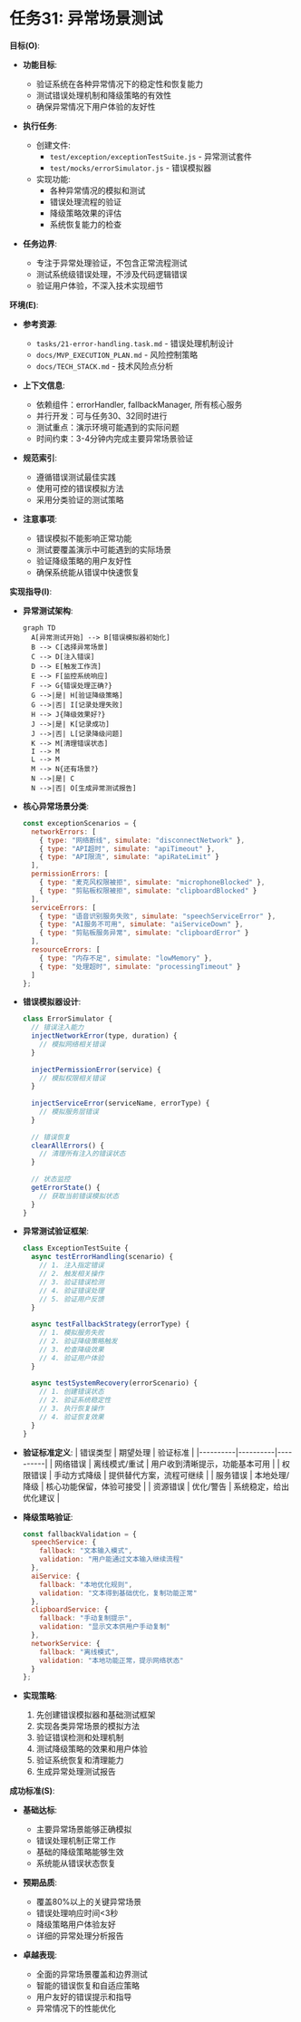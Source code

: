 # 任务31: 异常场景测试

**目标(O)**:
- **功能目标**:
  - 验证系统在各种异常情况下的稳定性和恢复能力
  - 测试错误处理机制和降级策略的有效性
  - 确保异常情况下用户体验的友好性

- **执行任务**:
  - 创建文件:
    - `test/exception/exceptionTestSuite.js` - 异常测试套件
    - `test/mocks/errorSimulator.js` - 错误模拟器
  - 实现功能:
    - 各种异常情况的模拟和测试
    - 错误处理流程的验证
    - 降级策略效果的评估
    - 系统恢复能力的检查

- **任务边界**:
  - 专注于异常处理验证，不包含正常流程测试
  - 测试系统级错误处理，不涉及代码逻辑错误
  - 验证用户体验，不深入技术实现细节

**环境(E)**:
- **参考资源**:
  - `tasks/21-error-handling.task.md` - 错误处理机制设计
  - `docs/MVP_EXECUTION_PLAN.md` - 风险控制策略
  - `docs/TECH_STACK.md` - 技术风险点分析

- **上下文信息**:
  - 依赖组件：errorHandler, fallbackManager, 所有核心服务
  - 并行开发：可与任务30、32同时进行
  - 测试重点：演示环境可能遇到的实际问题
  - 时间约束：3-4分钟内完成主要异常场景验证

- **规范索引**:
  - 遵循错误测试最佳实践
  - 使用可控的错误模拟方法
  - 采用分类验证的测试策略

- **注意事项**:
  - 错误模拟不能影响正常功能
  - 测试要覆盖演示中可能遇到的实际场景
  - 验证降级策略的用户友好性
  - 确保系统能从错误中快速恢复

**实现指导(I)**:
- **异常测试架构**:
  ```mermaid
  graph TD
    A[异常测试开始] --> B[错误模拟器初始化]
    B --> C[选择异常场景]
    C --> D[注入错误]
    D --> E[触发工作流]
    E --> F[监控系统响应]
    F --> G{错误处理正确?}
    G -->|是| H[验证降级策略]
    G -->|否| I[记录处理失败]
    H --> J{降级效果好?}
    J -->|是| K[记录成功]
    J -->|否| L[记录降级问题]
    K --> M[清理错误状态]
    I --> M
    L --> M
    M --> N{还有场景?}
    N -->|是| C
    N -->|否| O[生成异常测试报告]
  ```

- **核心异常场景分类**:
  ```javascript
  const exceptionScenarios = {
    networkErrors: [
      { type: "网络断线", simulate: "disconnectNetwork" },
      { type: "API超时", simulate: "apiTimeout" },
      { type: "API限流", simulate: "apiRateLimit" }
    ],
    permissionErrors: [
      { type: "麦克风权限被拒", simulate: "microphoneBlocked" },
      { type: "剪贴板权限被拒", simulate: "clipboardBlocked" }
    ],
    serviceErrors: [
      { type: "语音识别服务失败", simulate: "speechServiceError" },
      { type: "AI服务不可用", simulate: "aiServiceDown" },
      { type: "剪贴板服务异常", simulate: "clipboardError" }
    ],
    resourceErrors: [
      { type: "内存不足", simulate: "lowMemory" },
      { type: "处理超时", simulate: "processingTimeout" }
    ]
  };
  ```

- **错误模拟器设计**:
  ```javascript
  class ErrorSimulator {
    // 错误注入能力
    injectNetworkError(type, duration) {
      // 模拟网络相关错误
    }
    
    injectPermissionError(service) {
      // 模拟权限相关错误
    }
    
    injectServiceError(serviceName, errorType) {
      // 模拟服务层错误
    }
    
    // 错误恢复
    clearAllErrors() {
      // 清理所有注入的错误状态
    }
    
    // 状态监控
    getErrorState() {
      // 获取当前错误模拟状态
    }
  }
  ```

- **异常测试验证框架**:
  ```javascript
  class ExceptionTestSuite {
    async testErrorHandling(scenario) {
      // 1. 注入指定错误
      // 2. 触发相关操作
      // 3. 验证错误检测
      // 4. 验证错误处理
      // 5. 验证用户反馈
    }
    
    async testFallbackStrategy(errorType) {
      // 1. 模拟服务失败
      // 2. 验证降级策略触发
      // 3. 检查降级效果
      // 4. 验证用户体验
    }
    
    async testSystemRecovery(errorScenario) {
      // 1. 创建错误状态
      // 2. 验证系统稳定性
      // 3. 执行恢复操作
      // 4. 验证恢复效果
    }
  }
  ```

- **验证标准定义**:
  | 错误类型 | 期望处理 | 验证标准 |
  |----------|----------|----------|
  | 网络错误 | 离线模式/重试 | 用户收到清晰提示，功能基本可用 |
  | 权限错误 | 手动方式降级 | 提供替代方案，流程可继续 |
  | 服务错误 | 本地处理/降级 | 核心功能保留，体验可接受 |
  | 资源错误 | 优化/警告 | 系统稳定，给出优化建议 |

- **降级策略验证**:
  ```javascript
  const fallbackValidation = {
    speechService: {
      fallback: "文本输入模式",
      validation: "用户能通过文本输入继续流程"
    },
    aiService: {
      fallback: "本地优化规则",
      validation: "文本得到基础优化，复制功能正常"
    },
    clipboardService: {
      fallback: "手动复制提示",
      validation: "显示文本供用户手动复制"
    },
    networkService: {
      fallback: "离线模式",
      validation: "本地功能正常，提示网络状态"
    }
  };
  ```

- **实现策略**:
  1. 先创建错误模拟器和基础测试框架
  2. 实现各类异常场景的模拟方法
  3. 验证错误检测和处理机制
  4. 测试降级策略的效果和用户体验
  5. 验证系统恢复和清理能力
  6. 生成异常处理测试报告

**成功标准(S)**:
- **基础达标**:
  - 主要异常场景能够正确模拟
  - 错误处理机制正常工作
  - 基础的降级策略能够生效
  - 系统能从错误状态恢复

- **预期品质**:
  - 覆盖80%以上的关键异常场景
  - 错误处理响应时间<3秒
  - 降级策略用户体验友好
  - 详细的异常处理分析报告

- **卓越表现**:
  - 全面的异常场景覆盖和边界测试
  - 智能的错误恢复和自适应策略
  - 用户友好的错误提示和指导
  - 异常情况下的性能优化 